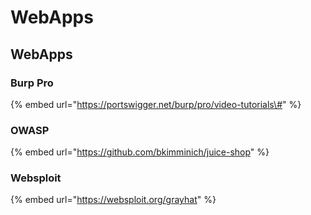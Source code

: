 # WebApps

## WebApps

### Burp Pro

{% embed url="https://portswigger.net/burp/pro/video-tutorials\#" %}

### OWASP 

{% embed url="https://github.com/bkimminich/juice-shop" %}

### Websploit

{% embed url="https://websploit.org/grayhat" %}



